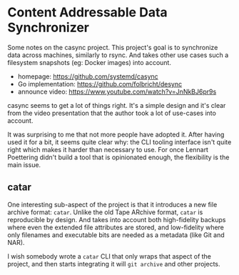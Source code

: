 # Content Addressable Data Synchronizer

Some notes on the casync project. This project's goal is to synchronize data
across machines, similarly to rsync. And takes other use cases such a
filesystem snapshots (eg: Docker images) into account.

* homepage: https://github.com/systemd/casync
* Go implementation: https://github.com/folbricht/desync
* announce video: https://www.youtube.com/watch?v=JnNkBJ6pr9s

casync seems to get a lot of things right. It's a simple design and it's clear
from the video presentation that the author took a lot of use-cases into
account.

It was surprising to me that not more people have adopted it. After having
used it for a bit, it seems quite clear why: the CLI tooling interface isn't
quite right which makes it harder than necessary to use. For once Lennart
Poettering didn't build a tool that is opinionated enough, the flexibility is
the main issue.

## catar

One interesting sub-aspect of the project is that it introduces a new file
archive format: `catar`. Unlike the old Tape ARchive format, `catar` is
reproducible by design. And takes into account both high-fidelity backups
where even the extended file attributes are stored, and low-fidelity where
only filenames and executable bits are needed as a metadata (like Git and
NAR).

I wish somebody wrote a `catar` CLI that only wraps that aspect of the
project, and then starts integrating it will `git archive` and other projects.
